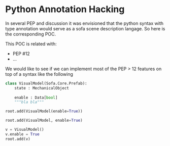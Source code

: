 Python Annotation Hacking
=========================

In several PEP and discussion it was envisioned that the python syntax with type annotation would 
serve as a sofa scene description langage. So here is the corresponding POC. 

This POC is related with:
- PEP #12 
- ... 

We would like to see if we can implement most of the PEP > 12 features on top of a syntax like the following 

```python
class VisualModel(Sofa.Core.Prefab):
    state : MechanicalObject 
    
    enable : Data[bool]
    """bla bla""" 

root.add(VisualModel(enable=True))

root.add(VisualModel, enable=True)

v = VisualModel()
v.enable = True
root.add(v)
```

